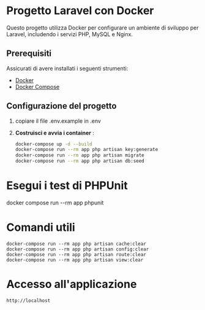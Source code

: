 # Progetto Laravel con Docker

Questo progetto utilizza Docker per configurare un ambiente di sviluppo per Laravel, includendo i servizi PHP, MySQL e Nginx.

## Prerequisiti

Assicurati di avere installati i seguenti strumenti:

- [Docker](https://docs.docker.com/get-docker/)
- [Docker Compose](https://docs.docker.com/compose/install/)

## Configurazione del progetto
1. copiare il file .env.example in .env

1. **Costruisci e avvia i container** :

   ```bash
   docker-compose up -d --build
   docker-compose run --rm app php artisan key:generate
   docker-compose run --rm app php artisan migrate
   docker-compose run --rm app php artisan db:seed


# Esegui i test di PHPUnit
docker compose run --rm app phpunit

# Comandi utili

    docker-compose run --rm app php artisan cache:clear
    docker-compose run --rm app php artisan config:clear
    docker-compose run --rm app php artisan route:clear
    docker-compose run --rm app php artisan view:clear

# Accesso all'applicazione

    http://localhost
